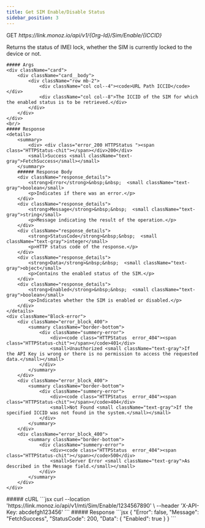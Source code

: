```yaml
---
title: Get SIM Enable/Disable Status
sidebar_position: 3
---
```

<div className="row">
    <div className="col col--7">
        <p className="Get-link"><span className="get">GET</span> <em>https://link.monoz.io/api/v1/{Org-Id}/Sim/Enable/{ICCID}</em></p>
        Returns the status of IMEI lock, whether the SIM is currently locked to the device or not.

    ##### Args
    <div className="card">
        <div className="card__body">
            <div className="row mb-2">
                <div className="col col--4"><code>URL Path ICCID</code></div>
                <div className="col col--8">The ICCID of the SIM for which the enabled status is to be retrieved.</div>
            </div>
        </div>
    </div>
    <br/>
    ##### Response
    <details>
        <summary>
            <div> <div class="error_200 HTTPStatus "><span class="HTTPStatus-chit"></span></div>200</div>
            <small>Success <small className="text-gray">FetchSuccess</small></small>
        </summary>
        ###### Response Body
        <div className="response_details">
            <strong>Error</strong>&nbsp;&nbsp;  <small className="text-gray">boolean</small> 
            <p>Indicates if there was an error.</p>
        </div>
        <div className="response_details">
            <strong>Message</strong>&nbsp;&nbsp;  <small className="text-gray">string</small> 
            <p>Message indicating the result of the operation.</p>
        </div>
        <div className="response_details">
            <strong>StatusCode</strong>&nbsp;&nbsp;  <small className="text-gray">integer</small> 
            <p>HTTP status code of the response.</p>
        </div>
        <div className="response_details">
            <strong>Data</strong>&nbsp;&nbsp;  <small className="text-gray">object</small> 
            <p>Contains the enabled status of the SIM.</p>
        </div>
        <div className="response_details">
            <strong>Enabled</strong>&nbsp;&nbsp;  <small className="text-gray">boolean</small> 
            <p>Indicates whether the SIM is enabled or disabled.</p>
        </div>
    </details> 
    <div className="Block-error">
        <div className="error_block_400">
            <summary className="border-bottom">
                <div className="summery-error"> 
                    <div><code class="HTTPStatus  error_404"><span class="HTTPStatus-chit"></span></code>401</div>
                    <small>Unauthorized <small className="text-gray">If the API Key is wrong or there is no permission to access the requested data.</small></small>
                </div>
            </summary>
        </div>
        <div className="error_block_400">
            <summary className="border-bottom">
                <div className="summery-error"> 
                    <div><code class="HTTPStatus  error_404"><span class="HTTPStatus-chit"></span></code>404</div>
                    <small>Not Found <small className="text-gray">If the specified ICCID was not found in the system.</small></small>
                </div>
            </summary>
        </div>
        <div className="error_block_400">
            <summary className="border-bottom">
                <div className="summery-error"> 
                    <div><code class="HTTPStatus  error_404"><span class="HTTPStatus-chit"></span></code>500</div>
                    <small>Server Error <small className="text-gray">As described in the Message field.</small></small>
                </div>
            </summary>
        </div>
    </div>
</div>
<div className="col col--5">
    <div className="sticky">
        ##### cURL
        ```jsx
            curl --location 'https://link.monoz.io/api/v1/mti/Sim/Enable/1234567890' \
            --header 'X-API-Key: abcdefgh123456'
        ```
        ##### Response
        ```jsx
        {
            "Error": false,
            "Message": "FetchSuccess",
            "StatusCode": 200,
            "Data": {
                "Enabled": true
            }
        }
        ```
    </div>
</div>

</div>